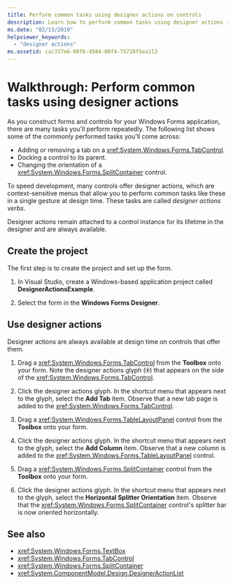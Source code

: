 ```yaml
---
title: Perform common tasks using designer actions on controls
description: Learn how to perform common tasks using designer actions in Windows Forms by means of this walkthrough.
ms.date: "02/13/2019"
helpviewer_keywords:
  - "designer actions"
ms.assetid: cac337e6-00f6-4584-80f4-75728f5ea113
---
```

# Walkthrough: Perform common tasks using designer actions

As you construct forms and controls for your Windows Forms application, there are many tasks you'll perform repeatedly. The following list shows some of the commonly performed tasks you'll come across:

- Adding or removing a tab on a <xref:System.Windows.Forms.TabControl>.
- Docking a control to its parent.
- Changing the orientation of a <xref:System.Windows.Forms.SplitContainer> control.

To speed development, many controls offer designer actions, which are context-sensitive menus that allow you to perform common tasks like these in a single gesture at design time. These tasks are called *designer actions verbs*.

Designer actions remain attached to a control instance for its lifetime in the designer and are always available.

## Create the project

The first step is to create the project and set up the form.

1. In Visual Studio, create a Windows-based application project called **DesignerActionsExample**.

2. Select the form in the **Windows Forms Designer**.

## Use designer actions

Designer actions are always available at design time on controls that offer them.

1. Drag a <xref:System.Windows.Forms.TabControl> from the **Toolbox** onto your form. Note the designer actions glyph (![Small black arrow](./media/designer-actions-glyph.gif)) that appears on the side of the <xref:System.Windows.Forms.TabControl>.

2. Click the designer actions glyph. In the shortcut menu that appears next to the glyph, select the **Add Tab** item. Observe that a new tab page is added to the <xref:System.Windows.Forms.TabControl>.

3. Drag a <xref:System.Windows.Forms.TableLayoutPanel> control from the **Toolbox** onto your form.

4. Click the designer actions glyph. In the shortcut menu that appears next to the glyph, select the **Add Column** item. Observe that a new column is added to the <xref:System.Windows.Forms.TableLayoutPanel> control.

5. Drag a <xref:System.Windows.Forms.SplitContainer> control from the **Toolbox** onto your form.

6. Click the designer actions glyph. In the shortcut menu that appears next to the glyph, select the **Horizontal Splitter Orientation** item. Observe that the <xref:System.Windows.Forms.SplitContainer> control's splitter bar is now oriented horizontally.

## See also

- <xref:System.Windows.Forms.TextBox>
- <xref:System.Windows.Forms.TabControl>
- <xref:System.Windows.Forms.SplitContainer>
- <xref:System.ComponentModel.Design.DesignerActionList>
